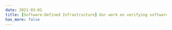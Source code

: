 ```yaml
---
date: 2021-03-01
title: [Software-Defined Infrastructure] Our work on verifying software defined networking is accepted by IEEE TPDS'21. Source code is released.
has_more: false
---
```

